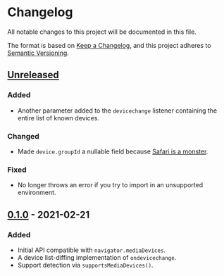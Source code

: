 # Changelog
All notable changes to this project will be documented in this file.

The format is based on [Keep a Changelog](https://keepachangelog.com/en/1.0.0/), and this project adheres to [Semantic Versioning](https://semver.org/spec/v2.0.0.html).

## [Unreleased]
### Added
- Another parameter added to the `devicechange` listener containing the entire list of known devices.

### Changed
- Made `device.groupId` a nullable field because [Safari is a monster](https://github.com/PsychoLlama/media-devices/issues/3).

### Fixed
- No longer throws an error if you try to import in an unsupported environment.

## [0.1.0] - 2021-02-21
### Added
- Initial API compatible with `navigator.mediaDevices`.
- A device list-diffing implementation of `ondevicechange`.
- Support detection via `supportsMediaDevices()`.

[Unreleased]: https://github.com/PsychoLlama/media-devices/compare/v0.1.0...HEAD
[0.1.0]: https://github.com/PsychoLlama/media-devices/releases/tag/v0.1.0
